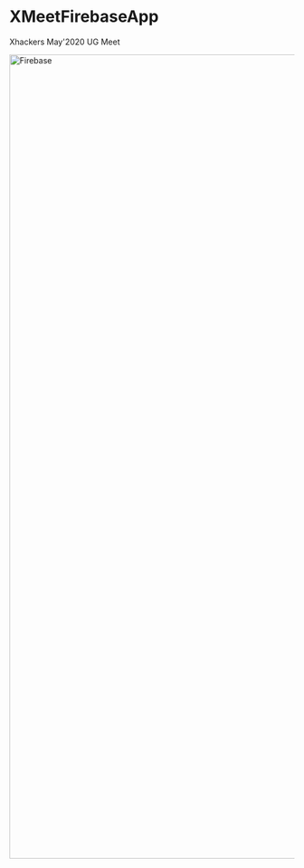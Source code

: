# XMeetFirebaseApp
Xhackers May'2020 UG Meet

<img width="1420" alt="Firebase" src="https://user-images.githubusercontent.com/55045516/82686251-43c03c80-9c75-11ea-8cf6-a36458aa4a4c.png">
